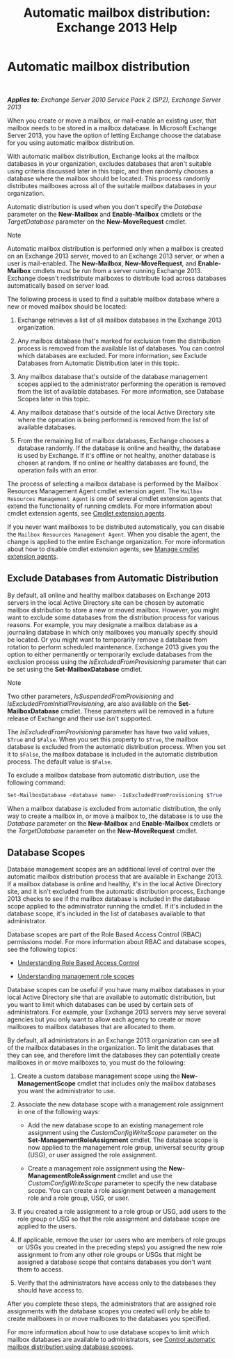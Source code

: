 ﻿---
title: 'Automatic mailbox distribution: Exchange 2013 Help'
TOCTitle: Automatic mailbox distribution
ms:assetid: f4db4636-948c-466b-839c-300c1a3a9544
ms:mtpsurl: https://technet.microsoft.com/en-us/library/Ff477621(v=EXCHG.150)
ms:contentKeyID: 56474986
ms.date: 07/14/2016
mtps_version: v=EXCHG.150
---

# Automatic mailbox distribution

 

_**Applies to:** Exchange Server 2010 Service Pack 2 (SP2), Exchange Server 2013_


When you create or move a mailbox, or mail-enable an existing user, that mailbox needs to be stored in a mailbox database. In Microsoft Exchange Server 2013, you have the option of letting Exchange choose the database for you using automatic mailbox distribution.

With automatic mailbox distribution, Exchange looks at the mailbox databases in your organization, excludes databases that aren't suitable using criteria discussed later in this topic, and then randomly chooses a database where the mailbox should be located. This process randomly distributes mailboxes across all of the suitable mailbox databases in your organization.

Automatic distribution is used when you don't specify the *Database* parameter on the **New-Mailbox** and **Enable-Mailbox** cmdlets or the *TargetDatabase* parameter on the **New-MoveRequest** cmdlet.


> [!NOTE]
> Automatic mailbox distribution is performed only when a mailbox is created on an Exchange 2013 server, moved to an Exchange 2013 server, or when a user is mail-enabled. The <STRONG>New-Mailbox</STRONG>, <STRONG>New-MoveRequest</STRONG>, and <STRONG>Enable-Mailbox</STRONG> cmdlets must be run from a server running Exchange 2013. Exchange doesn't redistribute mailboxes to distribute load across databases automatically based on server load.



The following process is used to find a suitable mailbox database where a new or moved mailbox should be located:

1.  Exchange retrieves a list of all mailbox databases in the Exchange 2013 organization.

2.  Any mailbox database that's marked for exclusion from the distribution process is removed from the available list of databases. You can control which databases are excluded. For more information, see Exclude Databases from Automatic Distribution later in this topic.

3.  Any mailbox database that's outside of the database management scopes applied to the administrator performing the operation is removed from the list of available databases. For more information, see Database Scopes later in this topic.

4.  Any mailbox database that's outside of the local Active Directory site where the operation is being performed is removed from the list of available databases.

5.  From the remaining list of mailbox databases, Exchange chooses a database randomly. If the database is online and healthy, the database is used by Exchange. If it's offline or not healthy, another database is chosen at random. If no online or healthy databases are found, the operation fails with an error.

The process of selecting a mailbox database is performed by the Mailbox Resources Management Agent cmdlet extension agent. The `Mailbox Resources Management Agent` is one of several cmdlet extension agents that extend the functionality of running cmdlets. For more information about cmdlet extension agents, see [Cmdlet extension agents](cmdlet-extension-agents-exchange-2013-help.md).

If you never want mailboxes to be distributed automatically, you can disable the `Mailbox Resources Management Agent`. When you disable the agent, the change is applied to the entire Exchange organization. For more information about how to disable cmdlet extension agents, see [Manage cmdlet extension agents](manage-cmdlet-extension-agents-exchange-2013-help.md).

## Exclude Databases from Automatic Distribution

By default, all online and healthy mailbox databases on Exchange 2013 servers in the local Active Directory site can be chosen by automatic mailbox distribution to store a new or moved mailbox. However, you might want to exclude some databases from the distribution process for various reasons. For example, you may designate a mailbox database as a journaling database in which only mailboxes you manually specify should be located. Or you might want to temporarily remove a database from rotation to perform scheduled maintenance. Exchange 2013 gives you the option to either permanently or temporarily exclude databases from the exclusion process using the *IsExcludedFromProvisioning* parameter that can be set using the **Set-MailboxDatabase** cmdlet.


> [!NOTE]
> Two other parameters, <EM>IsSuspendedFromProvisioning</EM> and <EM>IsExcludedFromInitialProvisioning</EM>, are also available on the <STRONG>Set-MailboxDatabase</STRONG> cmdlet. These parameters will be removed in a future release of Exchange and their use isn't supported.



The *IsExcludedFromProvisioning* parameter has have two valid values, `$True` and `$False`. When you set this property to `$True`, the mailbox database is excluded from the automatic distribution process. When you set it to `$False`, the mailbox database is included in the automatic distribution process. The default value is `$False`.

To exclude a mailbox database from automatic distribution, use the following command:

```powershell
Set-MailboxDatabase <database name> -IsExcludedFromProvisioning $True
```

When a mailbox database is excluded from automatic distribution, the only way to create a mailbox in, or move a mailbox to, the database is to use the *Database* parameter on the **New-Mailbox** and **Enable-Mailbox** cmdlets or the *TargetDatabase* parameter on the **New-MoveRequest** cmdlet.

## Database Scopes

Database management scopes are an additional level of control over the automatic mailbox distribution process that are available in Exchange 2013. If a mailbox database is online and healthy, it's in the local Active Directory site, and it isn't excluded from the automatic distribution process, Exchange 2013 checks to see if the mailbox database is included in the database scope applied to the administrator running the cmdlet. If it's included in the database scope, it's included in the list of databases available to that administrator.

Database scopes are part of the Role Based Access Control (RBAC) permissions model. For more information about RBAC and database scopes, see the following topics:

  - [Understanding Role Based Access Control](understanding-role-based-access-control-exchange-2013-help.md)

  - [Understanding management role scopes](understanding-management-role-scopes-exchange-2013-help.md)

Database scopes can be useful if you have many mailbox databases in your local Active Directory site that are available to automatic distribution, but you want to limit which databases can be used by certain sets of administrators. For example, your Exchange 2013 servers may serve several agencies but you only want to allow each agency to create or move mailboxes to mailbox databases that are allocated to them.

By default, all administrators in an Exchange 2013 organization can see all of the mailbox databases in the organization. To limit the databases that they can see, and therefore limit the databases they can potentially create mailboxes in or move mailboxes to, you must do the following:

1.  Create a custom database management scope using the **New-ManagementScope** cmdlet that includes only the mailbox databases you want the administrator to use.

2.  Associate the new database scope with a management role assignment in one of the following ways:
    
      - Add the new database scope to an existing management role assignment using the *CustomConfigWriteScope* parameter on the **Set-ManagementRoleAssignment** cmdlet. The database scope is now applied to the management role group, universal security group (USG), or user assigned the role assignment.
    
      - Create a management role assignment using the **New-ManagementRoleAssignment** cmdlet and use the *CustomConfigWriteScope* parameter to specify the new database scope. You can create a role assignment between a management role and a role group, USG, or user.

3.  If you created a role assignment to a role group or USG, add users to the role group or USG so that the role assignment and database scope are applied to the users.

4.  If applicable, remove the user (or users who are members of role groups or USGs you created in the preceding steps) you assigned the new role assignment to from any other role groups or USGs that might be assigned a database scope that contains databases you don't want them to access.

5.  Verify that the administrators have access only to the databases they should have access to.

After you complete these steps, the administrators that are assigned role assignments with the database scopes you created will only be able to create mailboxes in or move mailboxes to the databases you specified.

For more information about how to use database scopes to limit which mailbox databases are available to administrators, see [Control automatic mailbox distribution using database scopes](control-automatic-mailbox-distribution-using-database-scopes-exchange-2013-help.md).

